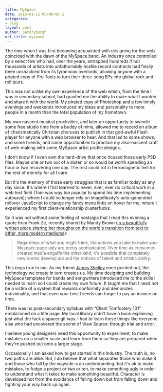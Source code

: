 ```yaml
---
title: MySpace
date: 2016-01-12 00:00:00 Z
categories:
- blog
layout: post
author: patdryburgh
url_title: myspace
---
```


The time when I was first becoming acquainted with designing for the web coincided with the dawn of the MySpace band. An industry once controlled by a select few who had, over the years, entrapped hundreds if not thousands of artists into unfathomably hostile record contracts had finally been unshackled from its tyrannous overlords, allowing anyone with a pirated copy of Pro Tools to turn their three-song EPs into global rock and roll tours.

This was not unlike my own experience of the web which, from the time I was in secondary school, had granted me the ability to make what I wanted and share it with the world. My pirated copy of Photoshop and a few lonely evenings and weekends introduced my ideas and personality to more people in a month than the total population of my hometown.

My own nascent musical proclivities, and later an opportunity to swindle some free studio time from a buddy of mine, allowed me to record an album of charismatically Christian choruses to publish in that god-awful Flash player for anyone with a web browser to hear. And that led to some shows, and some friends, and some opportunities to practice my also-nascent craft of web-making with some MySpace artist profile designs.

I don't know if I even own the hard-drive that once housed those early PSD files. Maybe one or two out of a dozen or so would be worth spending an hour or two recovering one day. The rest could rot in ferromagnetic hell for the rest of eternity for all I care.

But it's the memory of those early struggles that is as familiar today as any day since. It's where I first learned to never, ever, ever do critical work in a web text field (Tom was way too popular to spend his time implementing autosave); where I could no longer rely on ImageReady's auto-generated rollover JavaScript to change my fancy menu links on hover for me; where I experienced my first client-relationship clusterfucks.

So it was not without some feeling of nostalgia that I read this evening a quote from Frank Ze, recently shared by Mandy Brown ([in a beautifully written piece sharing her thoughts on the world's transition from text to other, more modern mediums][mb]):

>Regardless of what you might think, the actions you take to make your Myspace page ugly are pretty sophisticated. Over time as consumer-created media engulfs the other kind, it's possible that completely new norms develop around the notions of talent and artistic ability.

This rings true to me. As my friend [James Shelley][js] once pointed out, the technology we create in turn creates us. My time designing and building MySpace templates for bands and songwriters introduced me to the skills I needed to learn so I could create my own future. It taught me that I need not be a victim of a system that rewards conformity and demonizes individuality, and that even your best friends can forget to pay an invoice on time.

There was no post-secondary syllabus with “Client Tomfoolery 101” emblazoned on a title page. My local library didn't have a book explaining just what the fuck a spacer.gif was. I had to learn these things like everyone else who had uncovered the secret of View Source: through trial and error.

I believe young designers need this opportunity to experiment, to make mistakes on a smaller scale and learn from them so they are prepared when they're pushed out onto a larger stage.

Occasionally I am asked how to get started in this industry. The truth is, no two paths are alike. But, I do believe that what separates those who make it and those who fall by the wayside is an understanding that it's ok to make mistakes, to fudge a project or two or ten, to make something ugly in order to understand what it takes to make something beautiful. Character is developed not from the avoidance of falling down but from falling down and fighting your way back up again.

[mb]: http://aworkinglibrary.com/writing/hypertext-for-all
[js]: http://jamesshelley.com
